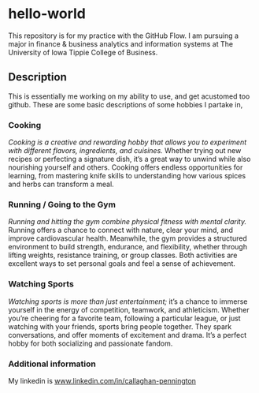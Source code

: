 # hello-world
This repository is for my practice with the GitHub Flow.
I am pursuing a major in finance & business analytics and information systems at The University of Iowa Tippie College of Business.
## Description
This is essentially me working on my ability to use, and get acustomed too github. These are some basic descriptions of some hobbies I partake in,
### Cooking
*Cooking is a creative and rewarding hobby that allows you to experiment with different flavors, ingredients, and cuisines.* Whether trying out new recipes or perfecting a signature dish, it’s a great way to unwind while also nourishing yourself and others. Cooking offers endless opportunities for learning, from mastering knife skills to understanding how various spices and herbs can transform a meal.
### Running / Going to the Gym
*Running and hitting the gym combine physical fitness with mental clarity.* Running offers a chance to connect with nature, clear your mind, and improve cardiovascular health. Meanwhile, the gym provides a structured environment to build strength, endurance, and flexibility, whether through lifting weights, resistance training, or group classes. Both activities are excellent ways to set personal goals and feel a sense of achievement.
### Watching Sports
*Watching sports is more than just entertainment;* it’s a chance to immerse yourself in the energy of competition, teamwork, and athleticism. Whether you’re cheering for a favorite team, following a particular league, or just watching with your friends, sports bring people together. They spark conversations, and offer moments of excitement and drama. It’s a perfect hobby for both socializing and passionate fandom.
### Additional information
My linkedin is www.linkedin.com/in/callaghan-pennington

